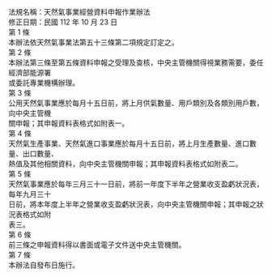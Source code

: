 法規名稱：天然氣事業經營資料申報作業辦法  
修正日期：民國 112 年 10 月 23 日  
第 1 條  
本辦法依天然氣事業法第五十三條第二項規定訂定之。  
第 2 條  
本辦法第三條至第五條資料申報之受理及查核，中央主管機關得視業務需要，委任經濟部能源署  
或委託專業機構辦理。  
第 3 條  
公用天然氣事業應於每月十五日前，將上月供氣數量、用戶類別及各類別用戶數，向中央主管機  
關申報；其申報資料表格式如附表一。  
第 4 條  
天然氣生產事業、天然氣進口事業應於每月十五日前，將上月生產數量、進口數量、出口數量、  
熱值及其他相關資料，向中央主管機關申報；其申報資料表格式如附表二。  
第 5 條  
天然氣事業應於每年三月三十一日前，將前一年度下半年之營業收支盈虧狀況表，每年九月三十  
日前，將本年度上半年之營業收支盈虧狀況表，向中央主管機關申報；其申報之狀況表格式如附  
表三。  
第 6 條  
前三條之申報資料得以書面或電子文件送中央主管機關。  
第 7 條  
本辦法自發布日施行。  


